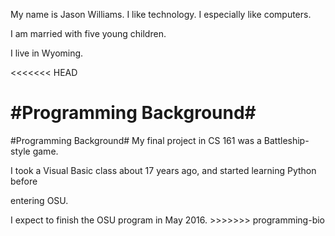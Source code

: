 My name is Jason Williams.
I like technology. I especially like computers.
<P>
I am married with five young children.
<P>
I live in Wyoming.

<<<<<<< HEAD

#Programming Background#
=======
#Programming Background#
My final project in CS 161 was a Battleship-style game.
<P>
I took a Visual Basic class about 17 years ago, and started learning Python before
<P>
entering OSU.
<P>
I expect to finish the OSU program in May 2016.
>>>>>>> programming-bio
